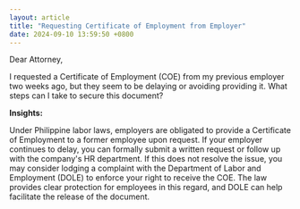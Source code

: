 ```yaml
---
layout: article
title: "Requesting Certificate of Employment from Employer"
date: 2024-09-10 13:59:50 +0800
---
```


<p>Dear Attorney,</p><p>I requested a Certificate of Employment (COE) from my previous employer two weeks ago, but they seem to be delaying or avoiding providing it. What steps can I take to secure this document?</p><p><strong>Insights:</strong></p><p>Under Philippine labor laws, employers are obligated to provide a Certificate of Employment to a former employee upon request. If your employer continues to delay, you can formally submit a written request or follow up with the company's HR department. If this does not resolve the issue, you may consider lodging a complaint with the Department of Labor and Employment (DOLE) to enforce your right to receive the COE. The law provides clear protection for employees in this regard, and DOLE can help facilitate the release of the document.</p>